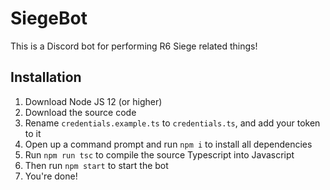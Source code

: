 # SiegeBot

This is a Discord bot for performing R6 Siege related things!

## Installation

1. Download Node JS 12 (or higher)
2. Download the source code
3. Rename `credentials.example.ts` to `credentials.ts`, and add your token to it
4. Open up a command prompt and run `npm i` to install all dependencies
5. Run `npm run tsc` to compile the source Typescript into Javascript
6. Then run `npm start` to start the bot
7. You're done!
